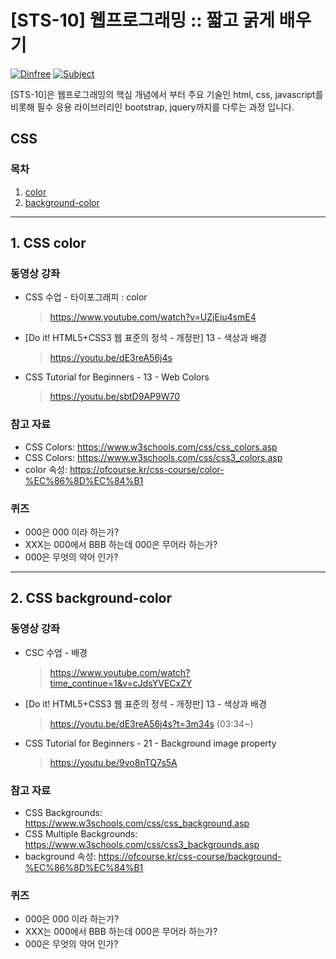 

# [STS-10] 웹프로그래밍 :: 짧고 굵게 배우기

[![Dinfree][din-badge]][din-url]
[![Subject][basic-badge]][din-url]

[STS-10]은 웹프로그래밍의 핵심 개념에서 부터 주요 기술인 html, css, javascript를 비롯해 필수 응용 라이브러리인 bootstrap, jquery까지를 다루는 과정 입니다.

## CSS


### 목차
1. [color](#css1)
2. [background-color](#css2)

---
<a id="css1"></a> 
## 1. CSS color


### 동영상 강좌
- CSS 수업 - 타이포그래피 : color
  > https://www.youtube.com/watch?v=UZjEiu4smE4
  
- [Do it! HTML5+CSS3 웹 표준의 정석 - 개정판] 13 - 색상과 배경
  > https://youtu.be/dE3reA56j4s

- CSS Tutorial for Beginners - 13 - Web Colors
  > https://youtu.be/sbtD9AP9W70


### 참고 자료
- CSS Colors: https://www.w3schools.com/css/css_colors.asp
- CSS Colors: https://www.w3schools.com/css/css3_colors.asp
- color 속성: https://ofcourse.kr/css-course/color-%EC%86%8D%EC%84%B1


### 퀴즈
- 000은 000 이라 하는가?
- XXX는 000에서 BBB 하는데 000은 무어라 하는가?
- 000은 무엇의 약어 인가?


---
<a id="css2"></a> 
## 2. CSS background-color


### 동영상 강좌
- CSC 수업 - 배경
  > https://www.youtube.com/watch?time_continue=1&v=cJdsYVECxZY

- [Do it! HTML5+CSS3 웹 표준의 정석 - 개정판] 13 - 색상과 배경
  > https://youtu.be/dE3reA56j4s?t=3m34s (03:34~)
  
- CSS Tutorial for Beginners - 21 - Background image property
  > https://youtu.be/9vo8nTQ7s5A


### 참고 자료
- CSS Backgrounds: https://www.w3schools.com/css/css_background.asp
- CSS Multiple Backgrounds: https://www.w3schools.com/css/css3_backgrounds.asp
- background 속성: https://ofcourse.kr/css-course/background-%EC%86%8D%EC%84%B1


### 퀴즈
- 000은 000 이라 하는가?
- XXX는 000에서 BBB 하는데 000은 무어라 하는가?
- 000은 무엇의 약어 인가?



[din-badge]:https://img.shields.io/badge/dinfree-edu-orange.svg
[din-url]:https://github.com/dinfree
[basic-badge]:https://img.shields.io/badge/core-basic-green.svg
